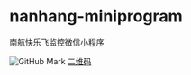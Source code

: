 # nanhang-miniprogram
南航快乐飞监控微信小程序


![GitHub Mark](https://cunchu.site/upload/abeb9c839cc6e17e.jpeg)
[二维码](https://cunchu.site/upload/abeb9c839cc6e17e.jpeg)
